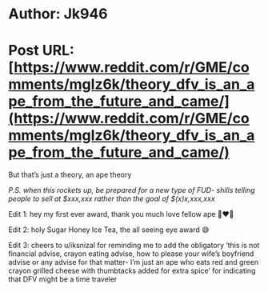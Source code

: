# Author: Jk946
# Post URL: [https://www.reddit.com/r/GME/comments/mglz6k/theory_dfv_is_an_ape_from_the_future_and_came/](https://www.reddit.com/r/GME/comments/mglz6k/theory_dfv_is_an_ape_from_the_future_and_came/)


But that’s just a theory, an ape theory 

*P.S. when this rockets up, be prepared for a new type of FUD- shills telling people to sell at $xxx,xxx rather than the goal of $(x)x,xxx,xxx*

Edit 1: hey my first ever award, thank you much love fellow ape 🦧❤️🥰

Edit 2: holy Sugar Honey Ice Tea, the all seeing eye award 😅

Edit 3: cheers to u/iksnizal for reminding me to add the obligatory ‘this is not financial advise, crayon eating advise, how to please your wife’s boyfriend advise or any advise for that matter- I’m just an ape who eats red and green crayon grilled cheese with thumbtacks added for extra spice’ for indicating that DFV might be a time traveler